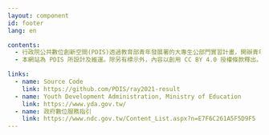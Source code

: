 ```yaml
---
layout: component
id: footer
lang: en

contents:
  - 行政院公共數位創新空間(PDIS)透過教育部青年發展署的大專生公部門實習計畫，開辦青年學生體檢政府網站數位服務專案(RAY - Rescue Action by Youth .gov)，邀請青年朋友與國發會及相關部會以設計思考的方式進行協作，一同改善政府網站數位服務
  - 本網站為 PDIS 所設計及維運。除另有標示外，內容以創用 CC BY 4.0 授權條款釋出。

links:
  - name: Source Code
    link: https://github.com/PDIS/ray2021-result
  - name: Youth Development Administration, Ministry of Education
    link: https://www.yda.gov.tw/
  - name: 政府數位服務指引
    link: https://www.ndc.gov.tw/Content_List.aspx?n=E7F6C261A5F5D9F5
---
```

